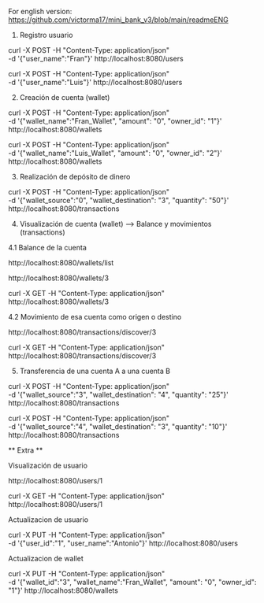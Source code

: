 For english version: https://github.com/victorma17/mini_bank_v3/blob/main/readmeENG

1. Registro usuario

curl -X POST -H "Content-Type: application/json" \
    -d '{"user_name":"Fran"}' http://localhost:8080/users

curl -X POST -H "Content-Type: application/json" \
    -d '{"user_name":"Luis"}' http://localhost:8080/users


2. Creación de cuenta (wallet)

curl -X POST -H "Content-Type: application/json" \
    -d '{"wallet_name":"Fran_Wallet", "amount": "0", "owner_id": "1"}' http://localhost:8080/wallets
    
curl -X POST -H "Content-Type: application/json" \
    -d '{"wallet_name":"Luis_Wallet", "amount": "0", "owner_id": "2"}' http://localhost:8080/wallets


3. Realización de depósito de dinero

curl -X POST -H "Content-Type: application/json" \
    -d '{"wallet_source":"0", "wallet_destination": "3", "quantity": "50"}' http://localhost:8080/transactions


4. Visualización de cuenta (wallet) --> Balance y movimientos (transactions)

4.1 Balance de la cuenta

http://localhost:8080/wallets/list

http://localhost:8080/wallets/3

curl -X GET -H "Content-Type: application/json" \
  http://localhost:8080/wallets/3


4.2 Movimiento de esa cuenta como origen o destino

http://localhost:8080/transactions/discover/3

curl -X GET -H "Content-Type: application/json" \
  http://localhost:8080/transactions/discover/3


5. Transferencia de una cuenta A a una cuenta B

curl -X POST -H "Content-Type: application/json" \
    -d '{"wallet_source":"3", "wallet_destination": "4", "quantity": "25"}' http://localhost:8080/transactions

curl -X POST -H "Content-Type: application/json" \
    -d '{"wallet_source":"4", "wallet_destination": "3", "quantity": "10"}' http://localhost:8080/transactions



** Extra **

Visualización de usuario

http://localhost:8080/users/1

curl -X GET -H "Content-Type: application/json" \
  http://localhost:8080/users/1


Actualizacion de usuario

 curl -X PUT -H "Content-Type: application/json" \
    -d '{"user_id":"1", "user_name":"Antonio"}' http://localhost:8080/users


Actualizacion de wallet

curl -X PUT -H "Content-Type: application/json" \
    -d '{"wallet_id":"3", "wallet_name":"Fran_Wallet", "amount": "0", "owner_id": "1"}' http://localhost:8080/wallets

